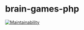 # brain-games-php

[![Maintainability](https://api.codeclimate.com/v1/badges/be4b96dc0fc8c38b2e6f/maintainability)](https://codeclimate.com/github/valeriySeregin/brain-games-php/maintainability)